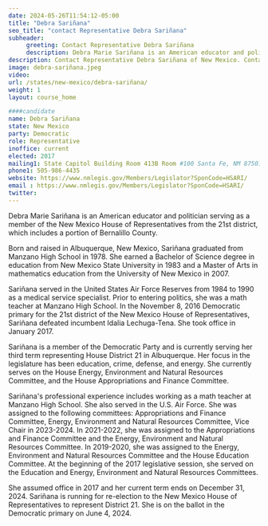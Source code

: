 ```yaml
---
date: 2024-05-26T11:54:12-05:00
title: "Debra Sariñana"
seo_title: "contact Representative Debra Sariñana"
subheader:
     greeting: Contact Representative Debra Sariñana
     description: Debra Marie Sariñana is an American educator and politician serving as a member of the New Mexico House of Representatives from the 21st district, which includes a portion of Bernalillo County. 
description: Contact Representative Debra Sariñana of New Mexico. Contact information for Debra Sariñana includes email address, phone number, and mailing address.
image: debra-sariñana.jpeg
video:
url: /states/new-mexico/debra-sariñana/
weight: 1
layout: course_home

####candidate
name: Debra Sariñana
state: New Mexico
party: Democratic
role: Representative
inoffice: current
elected: 2017
mailing1: State Capitol Building Room 413B Room #100 Santa Fe, NM 87501
phone1: 505-986-4435
website: https://www.nmlegis.gov/Members/Legislator?SponCode=HSARI/
email : https://www.nmlegis.gov/Members/Legislator?SponCode=HSARI/
twitter: 
---
```

Debra Marie Sariñana is an American educator and politician serving as a member of the New Mexico House of Representatives from the 21st district, which includes a portion of Bernalillo County. 

Born and raised in Albuquerque, New Mexico, Sariñana graduated from Manzano High School in 1978. She earned a Bachelor of Science degree in education from New Mexico State University in 1983 and a Master of Arts in mathematics education from the University of New Mexico in 2007. 

Sariñana served in the United States Air Force Reserves from 1984 to 1990 as a medical service specialist. Prior to entering politics, she was a math teacher at Manzano High School. In the November 8, 2016 Democratic primary for the 21st district of the New Mexico House of Representatives, Sariñana defeated incumbent Idalia Lechuga-Tena. She took office in January 2017. 

Sariñana is a member of the Democratic Party and is currently serving her third term representing House District 21 in Albuquerque. Her focus in the legislature has been education, crime, defense, and energy. She currently serves on the House Energy, Environment and Natural Resources Committee, and the House Appropriations and Finance Committee. 

Sariñana's professional experience includes working as a math teacher at Manzano High School. She also served in the U.S. Air Force. She was assigned to the following committees: Appropriations and Finance Committee, Energy, Environment and Natural Resources Committee, Vice Chair in 2023-2024. In 2021-2022, she was assigned to the Appropriations and Finance Committee and the Energy, Environment and Natural Resources Committee. In 2019-2020, she was assigned to the Energy, Environment and Natural Resources Committee and the House Education Committee. At the beginning of the 2017 legislative session, she served on the Education and Energy, Environment and Natural Resources Committees.

She assumed office in 2017 and her current term ends on December 31, 2024. Sariñana is running for re-election to the New Mexico House of Representatives to represent District 21. She is on the ballot in the Democratic primary on June 4, 2024.

